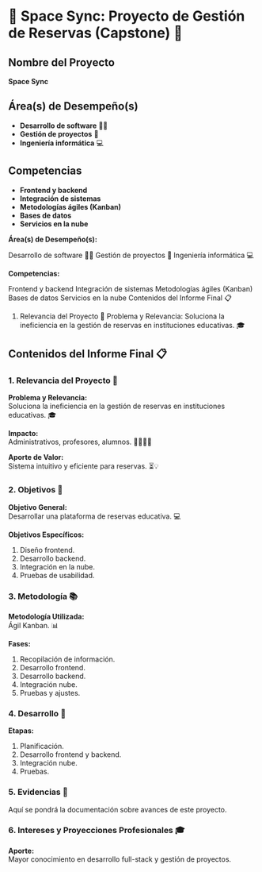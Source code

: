 
# 🌌 Space Sync: Proyecto de Gestión de Reservas (Capstone) 🚀

## **Nombre del Proyecto**
**Space Sync**

## **Área(s) de Desempeño(s)**
- **Desarrollo de software** 👩‍💻
- **Gestión de proyectos** 📝
- **Ingeniería informática** 💻

## **Competencias**
- **Frontend y backend**
- **Integración de sistemas**
- **Metodologías ágiles (Kanban)**
- **Bases de datos**
- **Servicios en la nube**

**Área(s) de Desempeño(s):**

Desarrollo de software 👩‍💻
Gestión de proyectos 📝
Ingeniería informática 💻

**Competencias:**

Frontend y backend
Integración de sistemas
Metodologías ágiles (Kanban)
Bases de datos
Servicios en la nube
Contenidos del Informe Final 📋

1. Relevancia del Proyecto 🌟
Problema y Relevancia: Soluciona la ineficiencia en la gestión de reservas en instituciones educativas. 🎓

## **Contenidos del Informe Final** 📋

### **1. Relevancia del Proyecto** 🌟
**Problema y Relevancia:**  
Soluciona la ineficiencia en la gestión de reservas en instituciones educativas. 🎓

**Impacto:**  
Administrativos, profesores, alumnos. 🧑‍🏫👩‍🎓

**Aporte de Valor:**  
Sistema intuitivo y eficiente para reservas. ⏳💡

### **2. Objetivos** 🎯

**Objetivo General:**  
Desarrollar una plataforma de reservas educativa. 💻

**Objetivos Específicos:**
1. Diseño frontend.
2. Desarrollo backend.
3. Integración en la nube.
4. Pruebas de usabilidad.


### **3. Metodología** 📚

**Metodología Utilizada:**  
Ágil Kanban. 📊

**Fases:**
1. Recopilación de información.
2. Desarrollo frontend.
3. Desarrollo backend.
4. Integración nube.
5. Pruebas y ajustes.

### **4. Desarrollo** 🚀

**Etapas:**
1. Planificación.
2. Desarrollo frontend y backend.
3. Integración nube.
4. Pruebas.


### **5. Evidencias** 📂
Aquí se pondrá la documentación sobre avances de este proyecto.

### **6. Intereses y Proyecciones Profesionales** 🎓
**Aporte:**  
Mayor conocimiento en desarrollo full-stack y gestión de proyectos.


